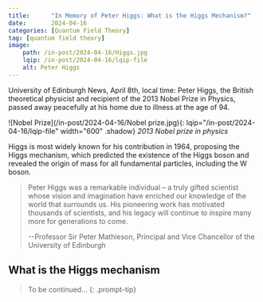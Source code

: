 ```yaml
---
title:      "In Memory of Peter Higgs: What is the Higgs Mechanism?"
date:       2024-04-16
categories: [Quantum Field Theory]
tag: [quantum field theory]
image: 
    path: /in-post/2024-04-16/Higgs.jpg
    lqip: /in-post/2024-04-16/lqip-file
    alt: Peter Higgs
---
```


University of Edinburgh News, April 8th, local time: Peter Higgs, the British theoretical physicist and recipient of the 2013 Nobel Prize in Physics, passed away peacefully at his home due to illness at the age of 94.

![Nobel Prize](/in-post/2024-04-16/Nobel prize.jpg){: lqip="/in-post/2024-04-16/lqip-file" width="600" .shadow}
_2013 Nobel prize in physics_

Higgs is most widely known for his contribution in 1964, proposing the Higgs mechanism, which predicted the existence of the Higgs boson and revealed the origin of mass for all fundamental particles, including the W boson.

> Peter Higgs was a remarkable individual – a truly gifted scientist whose vision and imagination have enriched our knowledge of the world that surrounds us. His pioneering work has motivated thousands of scientists, and his legacy will continue to inspire many more for generations to come.
> 
> --Professor Sir Peter Mathieson,
> Principal and Vice Chancellor of the University of Edinburgh

## What is the Higgs mechanism

> To be continued...
{: .prompt-tip}